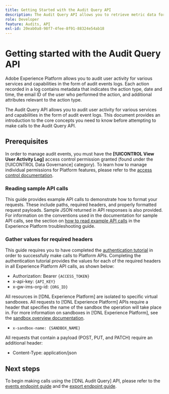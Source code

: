 ```yaml
---
title: Getting Started with the Audit Query API
description: The Audit Query API allows you to retrieve metric data for various Adobe Experience Platform features. This document provides an introduction to the core concepts you need to know before attempting to make calls to the Audit Query API.
role: Developer
feature: Audits, API
exl-id: 20eab0a8-98f7-4fee-8f91-88324e54ab18
---
```

# Getting started with the Audit Query API

Adobe Experience Platform allows you to audit user activity for various services and capabilities in the form of audit events logs. Each action recorded in a log contains metadata that indicates the action type, date and time, the email ID of the user who performed the action, and additional attributes relevant to the action type.

The Audit Query API allows you to audit user activity for various services and capabilities in the form of audit event logs. This document provides an introduction to the core concepts you need to know before attempting to make calls to the Audit Query API.

## Prerequisites

In order to manage audit events, you must have the **[!UICONTROL View User Activity Log]** access control permission granted (found under the [!UICONTROL Data Governance] category). To learn how to manage individual permissions for Platform features, please refer to the [access control documentation](../../../../access-control/home.md).

### Reading sample API calls

This guide provides example API calls to demonstrate how to format your requests. These include paths, required headers, and properly formatted request payloads. Sample JSON returned in API responses is also provided. For information on the conventions used in the documentation for sample API calls, see the section on [how to read example API calls](../../../../landing/troubleshooting.md#how-do-i-format-an-api-request) in the Experience Platform troubleshooting guide.

### Gather values for required headers

This guide requires you to have completed the [authentication tutorial](https://www.adobe.com/go/platform-api-authentication-en) in order to successfully make calls to Platform APIs. Completing the authentication tutorial provides the values for each of the required headers in all Experience Platform API calls, as shown below:

* Authorization: Bearer `{ACCESS_TOKEN}`
* x-api-key: `{API_KEY}`
* x-gw-ims-org-id: `{ORG_ID}`

All resources in [!DNL Experience Platform] are isolated to specific virtual sandboxes. All requests to [!DNL Experience Platform] APIs require a header that specifies the name of the sandbox the operation will take place in. For more information on sandboxes in [!DNL Experience Platform], see the [sandbox overview documentation](../../../../sandboxes/home.md).

* `x-sandbox-name: {SANDBOX_NAME}`

All requests that contain a payload (POST, PUT, and PATCH) require an additional header:

* Content-Type: application/json

## Next steps

To begin making calls using the [!DNL Audit Query] API, please refer to the [events endpoint guide](./events.md) and the [export endpoint guide](./export.md).
